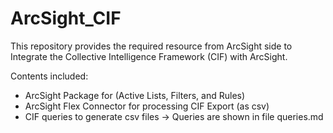 # ArcSight_CIF
This repository provides the required resource from ArcSight side to Integrate the Collective Intelligence Framework (CIF) with ArcSight.

Contents included:
 - ArcSight Package for (Active Lists, Filters, and Rules)
 - ArcSight Flex Connector for processing CIF Export (as csv)
 - CIF queries to generate csv files -> Queries are shown in file queries.md

